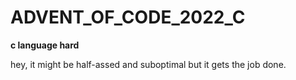# ADVENT_OF_CODE_2022_C

**c language hard** 

hey, it might be half-assed and suboptimal but it gets the job done.
